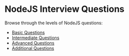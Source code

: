 # NodeJS Interview Questions

Browse through the levels of NodeJS questions:

- [Basic Questions](./Basic-Questions/README.md)
- [Intermediate Questions](./Intermediate-Questions/README.md)
- [Advanced Questions](./Advanced-Questions/README.md)
- [Additional Questions](./Additional-Questions/README.md)
